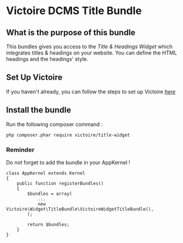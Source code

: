Victoire DCMS Title Bundle
============

## What is the purpose of this bundle

This bundles gives you access to the *Title & Headings Widget* which integrates titles & headings on your website.
You can define the HTML headings and the headings' style.

## Set Up Victoire

If you haven't already, you can follow the steps to set up Victoire *[here](https://github.com/Victoire/victoire/blob/master/doc/setup.md)*

## Install the bundle

Run the following composer command :

    php composer.phar require victoire/title-widget

### Reminder

Do not forget to add the bundle in your AppKernel !

    class AppKernel extends Kernel
    {
        public function registerBundles()
        {
            $bundles = array(
                ...
                new Victoire\Widget\TitleBundle\VictoireWidgetTitleBundle(),
            );

            return $bundles;
        }
    }
